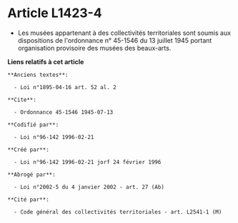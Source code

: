 # Article L1423-4

- Les musées appartenant à des collectivités territoriales sont soumis aux dispositions de l'ordonnance n° 45-1546 du 13
juillet 1945 portant organisation provisoire des musées des beaux-arts.

**Liens relatifs à cet article**

	**Anciens textes**:

	  - Loi n°1895-04-16 art. 52 al. 2

	**Cite**:

	  - Ordonnance 45-1546 1945-07-13

	**Codifié par**:

	  - Loi n°96-142 1996-02-21

	**Créé par**:

	  - Loi n°96-142 1996-02-21 jorf 24 février 1996

	**Abrogé par**:

	  - Loi n°2002-5 du 4 janvier 2002 - art. 27 (Ab)

	**Cité par**:

	  - Code général des collectivités territoriales - art. L2541-1 (M)
